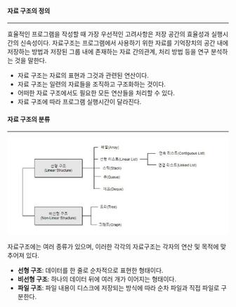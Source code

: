 #### 자료 구조의 정의

---

효율적인 프로그램을 작성할 때 가장 우선적인 고려사항은 저장 공간의 효율성과 실행시간의 신속성이다.
자료구조는 프로그램에서 사용하기 위한 자료를 기억장치의 공간 내에 저장하는 방법과 저장된 그룹 내에
존재하는 자료 간의관계, 처리 방법 등을 연구 분석하는 것을 말한다.

- 자료 구조는 자료의 표현과 그것과 관련된 연산이다.
- 자료 구조는 일련의 자료들을 조직하고 구조화하는 것이다.
- 어떠한 자료 구조에서도 필요한 모든 연산들을 처리할 수 있다.
- 자료 구조에 따라 프로그램 실행시간이 달라진다.



#### 자료 구조의 분류

---

![2020 정보처리기사 필기 정리23 (자료 구조) : 네이버 블로그](assets/%EC%9E%90%EB%A3%8C%EA%B5%AC%EC%A1%B0/1.jpg)

자료구조에는 여러 종류가 있으며, 이러한 각각의 자료구조는 각자의 연산 및 목적에 맞추어져 있다.

- **선형 구조**: 데이터를 한 줄로 순차적으로 표현한 형태이다.
- **비선형 구조**: 하나의 데이터 뒤에 여러 개가 이어지는 형태이다.
- **파일 구조**: 파일 내용이 디스크에 저장되는 방식에 따라 순차 파일과 직접 파일로 구분한다.
